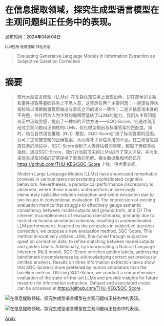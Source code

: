 # 在信息提取领域，探究生成型语言模型在主观问题纠正任务中的表现。

发布时间：2024年04月04日

`LLM应用` `信息提取` `评估方法`

> Evaluating Generative Language Models in Information Extraction as Subjective Question Correction

# 摘要

> 现代大型语言模型（LLMs）在复杂认知任务上表现出色，却在简单的关系和事件提取等基础任务上不尽人意，这背后有两个主要问题：一是现有评估指标难以准确衡量模型输出与事实之间的语义一致性；二是评估基准本身的不完整，往往因为人为注释的局限而低估了LLMs的能力。我们从主观问题纠正中汲取灵感，提出了一种新的评估方法——SQC-Score。它通过利用经过主观问题纠正训练的LLMs，优化模型输出与标准答案的匹配度。同时，结合自然语言推理（NLI）模型，SQC-Score扩展了标准答案的范围，认可了之前被忽略的正确答案，从而弥补了评估基准的不足。在三项信息提取任务的测试中，SQC-Score得到了人类评估者的青睐，超越了传统基线指标。通过SQC-Score，我们对当前顶尖的LLMs进行了深入评估，并为未来信息提取领域的研究提供了宝贵的见解。相关数据集和代码已在 https://github.com/THU-KEG/SQC-Score 上线，供大家查阅。

> Modern Large Language Models (LLMs) have showcased remarkable prowess in various tasks necessitating sophisticated cognitive behaviors. Nevertheless, a paradoxical performance discrepancy is observed, where these models underperform in seemingly elementary tasks like relation extraction and event extraction due to two issues in conventional evaluation. (1) The imprecision of existing evaluation metrics that struggle to effectively gauge semantic consistency between model outputs and ground truth, and (2) The inherent incompleteness of evaluation benchmarks, primarily due to restrictive human annotation schemas, resulting in underestimated LLM performances. Inspired by the principles in subjective question correction, we propose a new evaluation method, SQC-Score. This method innovatively utilizes LLMs, fine-tuned through subjective question correction data, to refine matching between model outputs and golden labels. Additionally, by incorporating a Natural Language Inference (NLI) model, SQC-Score enriches golden labels, addressing benchmark incompleteness by acknowledging correct yet previously omitted answers. Results on three information extraction tasks show that SQC-Score is more preferred by human annotators than the baseline metrics. Utilizing SQC-Score, we conduct a comprehensive evaluation of the state-of-the-art LLMs and provide insights for future research for information extraction. Dataset and associated codes can be accessed at https://github.com/THU-KEG/SQC-Score.

![在信息提取领域，探究生成型语言模型在主观问题纠正任务中的表现。](../../../paper_images/2404.03532/x1.png)

![在信息提取领域，探究生成型语言模型在主观问题纠正任务中的表现。](../../../paper_images/2404.03532/x2.png)

[Arxiv](https://arxiv.org/abs/2404.03532)